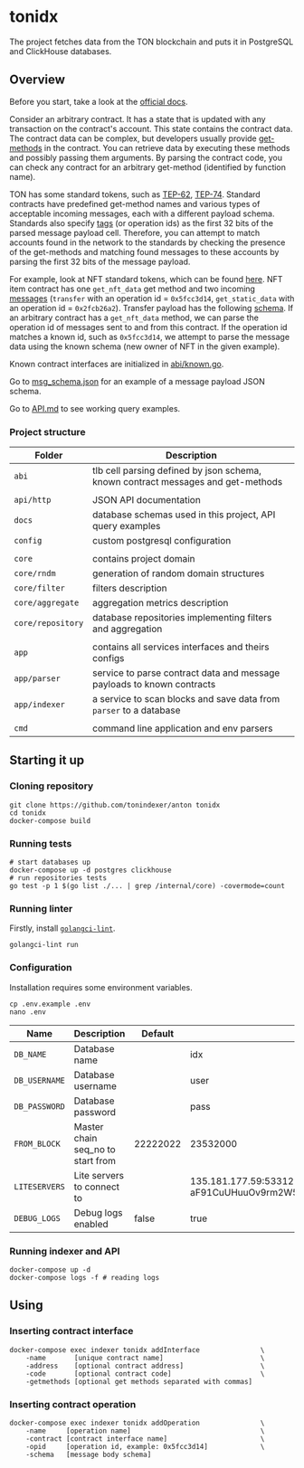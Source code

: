 # tonidx

The project fetches data from the TON blockchain and puts it in PostgreSQL and ClickHouse databases. 

## Overview

Before you start, take a look at the [official docs](https://ton.org/docs/learn/overviews/ton-blockchain).

Consider an arbitrary contract.
It has a state that is updated with any transaction on the contract's account.
This state contains the contract data.
The contract data can be complex,
but developers usually provide [get-methods](https://ton.org/docs/develop/func/functions#specifiers) in the contract.
You can retrieve data by executing these methods and possibly passing them arguments.
By parsing the contract code, you can check any contract for an arbitrary get-method (identified by function name).

TON has some standard tokens, such as
[TEP-62](https://github.com/ton-blockchain/TEPs/blob/master/text/0062-nft-standard.md),
[TEP-74](https://github.com/ton-blockchain/TEPs/blob/master/text/0074-jettons-standard.md).
Standard contracts have predefined get-method names and various types of acceptable incoming messages,
each with a different payload schema.
Standards also specify [tags](https://ton.org/docs/learn/overviews/tl-b-language#constructors) (or operation ids)
as the first 32 bits of the parsed message payload cell.
Therefore, you can attempt to match accounts found in the network to the standards by checking the presence of the get-methods and
matching found messages to these accounts by parsing the first 32 bits of the message payload.

For example, look at NFT standard tokens, which can be found [here](https://github.com/ton-blockchain/token-contract).
NFT item contract has one `get_nft_data` get method and two incoming [messages](https://github.com/ton-blockchain/token-contract/blob/main/nft/op-codes.fc)
(`transfer` with an operation id = `0x5fcc3d14`, `get_static_data` with an operation id = `0x2fcb26a2`).
Transfer payload has the following [schema](https://github.com/xssnick/tonutils-go/blob/master/ton/nft/item.go#L14).
If an arbitrary contract has a `get_nft_data` method, we can parse the operation id of messages sent to and from this contract.
If the operation id matches a known id, such as `0x5fcc3d14`, we attempt to parse the message data using the known schema
(new owner of NFT in the given example).

Known contract interfaces are initialized in [abi/known.go](/abi/known.go).

Go to [msg_schema.json](/docs/msg_schema.json) for an example of a message payload JSON schema.

Go to [API.md](/docs/API.md) to see working query examples.

### Project structure

| Folder            | Description                                                                      | 
|-------------------|----------------------------------------------------------------------------------|
| `abi`             | tlb cell parsing defined by json schema, known contract messages and get-methods |
|                   |                                                                                  |
| `api/http`        | JSON API documentation                                                           |
| `docs`            | database schemas used in this project, API query examples                        |
| `config`          | custom postgresql configuration                                                  |
|                   |                                                                                  |
| `core`            | contains project domain                                                          |
| `core/rndm`       | generation of random domain structures                                           |
| `core/filter`     | filters description                                                              |
| `core/aggregate`  | aggregation metrics description                                                  |
| `core/repository` | database repositories implementing filters and aggregation                       |
|                   |                                                                                  |
| `app`             | contains all services interfaces and theirs configs                              |
| `app/parser`      | service to parse contract data and message payloads to known contracts           | 
| `app/indexer`     | a service to scan blocks and save data from `parser` to a database               |
|                   |                                                                                  |
| `cmd`             | command line application and env parsers                                         |

## Starting it up

### Cloning repository

```shell
git clone https://github.com/tonindexer/anton tonidx
cd tonidx
docker-compose build
```

### Running tests

```shell
# start databases up
docker-compose up -d postgres clickhouse
# run repositories tests
go test -p 1 $(go list ./... | grep /internal/core) -covermode=count
```

### Running linter

Firstly, install [`golangci-lint`](https://golangci-lint.run/usage/install/).

```shell
golangci-lint run 
```

### Configuration

Installation requires some environment variables.

```shell
cp .env.example .env
nano .env
```

| Name          | Description                       | Default  | Example                                                           |
|---------------|-----------------------------------|----------|-------------------------------------------------------------------|
| `DB_NAME`     | Database name                     |          | idx                                                               |
| `DB_USERNAME` | Database username                 |          | user                                                              |
| `DB_PASSWORD` | Database password                 |          | pass                                                              |
| `FROM_BLOCK`  | Master chain seq_no to start from | 22222022 | 23532000                                                          |
| `LITESERVERS` | Lite servers to connect to        |          | 135.181.177.59:53312 aF91CuUHuuOv9rm2W5+O/4h38M3sRm40DtSdRxQhmtQ= |
| `DEBUG_LOGS`  | Debug logs enabled                | false    | true                                                              |

### Running indexer and API

```shell
docker-compose up -d
docker-compose logs -f # reading logs
```

## Using

### Inserting contract interface

```shell
docker-compose exec indexer tonidx addInterface               \ 
    -name       [unique contract name]                        \
    -address    [optional contract address]                   \
    -code       [optional contract code]                      \
    -getmethods [optional get methods separated with commas]
```

### Inserting contract operation

```shell
docker-compose exec indexer tonidx addOperation               \
    -name     [operation name]                                \
    -contract [contract interface name]                       \
    -opid     [operation id, example: 0x5fcc3d14]             \
    -schema   [message body schema]
```
